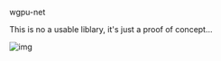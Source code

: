 wgpu-net

This is no a usable liblary, it's just a proof of concept...

![img](https://i.imgur.com/k3L0kW7.png)

